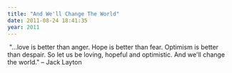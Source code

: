 ```yaml
---
title: "And We'll Change The World"
date: 2011-08-24 18:41:35
year: 2011
---
```

<img src="http://farm7.static.flickr.com/6065/6076393292_91e4be89e5_z.jpg" alt="" />
"...love is better than anger. Hope is better than fear. Optimism is better than despair. So let us be loving, hopeful and optimistic. And we'll change the world."
&ndash; Jack Layton
